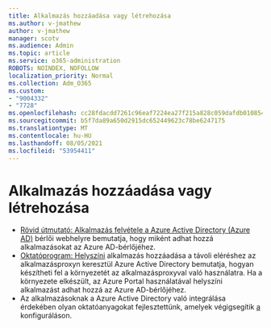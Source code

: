 ```yaml
---
title: Alkalmazás hozzáadása vagy létrehozása
ms.author: v-jmathew
author: v-jmathew
manager: scotv
ms.audience: Admin
ms.topic: article
ms.service: o365-administration
ROBOTS: NOINDEX, NOFOLLOW
localization_priority: Normal
ms.collection: Adm_O365
ms.custom:
- "9004332"
- "7728"
ms.openlocfilehash: cc28fdacdd7261c96eaf7224ea27f215a828c059dafdb01085434d06551c6e0b
ms.sourcegitcommit: b5f7da89a650d2915dc652449623c78be6247175
ms.translationtype: MT
ms.contentlocale: hu-HU
ms.lasthandoff: 08/05/2021
ms.locfileid: "53954411"
---
```

# <a name="adding-or-creating-an-application"></a>Alkalmazás hozzáadása vagy létrehozása

- [Rövid útmutató: Alkalmazás felvétele a Azure Active Directory (Azure AD)](https://docs.microsoft.com/azure/active-directory/manage-apps/add-application-portal) bérlői webhelyre bemutatja, hogy miként adhat hozzá alkalmazásokat az Azure AD-bérlőjéhez.
- [Oktatóprogram: Helyszíni](https://docs.microsoft.com/azure/active-directory/manage-apps/application-proxy-add-on-premises-application) alkalmazás hozzáadása a távoli eléréshez az alkalmazásproxyn keresztül Azure Active Directory bemutatja, hogyan készítheti fel a környezetét az alkalmazásproxyval való használatra. Ha a környezete elkészült, az Azure Portal használatával helyszíni alkalmazást adhat hozzá az Azure AD-bérlőjéhez.
- Az alkalmazásoknak a Azure Active Directory való integrálása érdekében olyan oktatóanyagokat fejlesztettünk, amelyek végigsegítik [a](https://docs.microsoft.com/azure/active-directory/saas-apps/tutorial-list) konfiguráláson.
